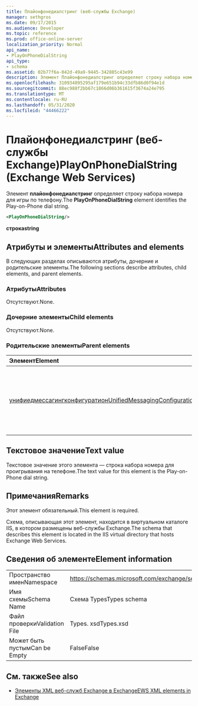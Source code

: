 ```yaml
---
title: Плайонфонедиалстринг (веб-службы Exchange)
manager: sethgros
ms.date: 09/17/2015
ms.audience: Developer
ms.topic: reference
ms.prod: office-online-server
localization_priority: Normal
api_name:
- PlayOnPhoneDialString
api_type:
- schema
ms.assetid: 02b77f6a-042d-49a9-9445-342885c43e99
description: Элемент Плайонфонедиалстринг определяет строку набора номера для игры по телефону.
ms.openlocfilehash: 310934895295af179e651b94c33dfb86d0f94e1d
ms.sourcegitcommit: 88ec988f2bb67c1866d06b361615f3674a24e795
ms.translationtype: MT
ms.contentlocale: ru-RU
ms.lasthandoff: 05/31/2020
ms.locfileid: "44466222"
---
```

# <a name="playonphonedialstring-exchange-web-services"></a><span data-ttu-id="abb1e-103">Плайонфонедиалстринг (веб-службы Exchange)</span><span class="sxs-lookup"><span data-stu-id="abb1e-103">PlayOnPhoneDialString (Exchange Web Services)</span></span>

<span data-ttu-id="abb1e-104">Элемент **плайонфонедиалстринг** определяет строку набора номера для игры по телефону.</span><span class="sxs-lookup"><span data-stu-id="abb1e-104">The **PlayOnPhoneDialString** element identifies the Play-on-Phone dial string.</span></span> 
  
```XML
<PlayOnPhoneDialString/>
```

 <span data-ttu-id="abb1e-105">**строка**</span><span class="sxs-lookup"><span data-stu-id="abb1e-105">**string**</span></span>
## <a name="attributes-and-elements"></a><span data-ttu-id="abb1e-106">Атрибуты и элементы</span><span class="sxs-lookup"><span data-stu-id="abb1e-106">Attributes and elements</span></span>

<span data-ttu-id="abb1e-107">В следующих разделах описываются атрибуты, дочерние и родительские элементы.</span><span class="sxs-lookup"><span data-stu-id="abb1e-107">The following sections describe attributes, child elements, and parent elements.</span></span>
  
### <a name="attributes"></a><span data-ttu-id="abb1e-108">Атрибуты</span><span class="sxs-lookup"><span data-stu-id="abb1e-108">Attributes</span></span>

<span data-ttu-id="abb1e-109">Отсутствуют.</span><span class="sxs-lookup"><span data-stu-id="abb1e-109">None.</span></span>
  
### <a name="child-elements"></a><span data-ttu-id="abb1e-110">Дочерние элементы</span><span class="sxs-lookup"><span data-stu-id="abb1e-110">Child elements</span></span>

<span data-ttu-id="abb1e-111">Отсутствуют.</span><span class="sxs-lookup"><span data-stu-id="abb1e-111">None.</span></span>
  
### <a name="parent-elements"></a><span data-ttu-id="abb1e-112">Родительские элементы</span><span class="sxs-lookup"><span data-stu-id="abb1e-112">Parent elements</span></span>

|<span data-ttu-id="abb1e-113">**Элемент**</span><span class="sxs-lookup"><span data-stu-id="abb1e-113">**Element**</span></span>|<span data-ttu-id="abb1e-114">**Описание**</span><span class="sxs-lookup"><span data-stu-id="abb1e-114">**Description**</span></span>|
|:-----|:-----|
|[<span data-ttu-id="abb1e-115">унифиедмессагингконфигуратион</span><span class="sxs-lookup"><span data-stu-id="abb1e-115">UnifiedMessagingConfiguration</span></span>](unifiedmessagingconfiguration.md) <br/> |<span data-ttu-id="abb1e-116">Содержит сведения о конфигурации службы для службы единой системы обмена сообщениями.</span><span class="sxs-lookup"><span data-stu-id="abb1e-116">Contains service configuration information for the Unified Messaging service.</span></span>  <br/> |
   
## <a name="text-value"></a><span data-ttu-id="abb1e-117">Текстовое значение</span><span class="sxs-lookup"><span data-stu-id="abb1e-117">Text value</span></span>

<span data-ttu-id="abb1e-118">Текстовое значение этого элемента — строка набора номера для проигрывания на телефоне.</span><span class="sxs-lookup"><span data-stu-id="abb1e-118">The text value for this element is the Play-on-Phone dial string.</span></span>
  
## <a name="remarks"></a><span data-ttu-id="abb1e-119">Примечания</span><span class="sxs-lookup"><span data-stu-id="abb1e-119">Remarks</span></span>

<span data-ttu-id="abb1e-120">Этот элемент обязательный.</span><span class="sxs-lookup"><span data-stu-id="abb1e-120">This element is required.</span></span>
  
<span data-ttu-id="abb1e-121">Схема, описывающая этот элемент, находится в виртуальном каталоге IIS, в котором размещены веб-службы Exchange.</span><span class="sxs-lookup"><span data-stu-id="abb1e-121">The schema that describes this element is located in the IIS virtual directory that hosts Exchange Web Services.</span></span>
  
## <a name="element-information"></a><span data-ttu-id="abb1e-122">Сведения об элементе</span><span class="sxs-lookup"><span data-stu-id="abb1e-122">Element information</span></span>

|||
|:-----|:-----|
|<span data-ttu-id="abb1e-123">Пространство имен</span><span class="sxs-lookup"><span data-stu-id="abb1e-123">Namespace</span></span>  <br/> |https://schemas.microsoft.com/exchange/services/2006/types  <br/> |
|<span data-ttu-id="abb1e-124">Имя схемы</span><span class="sxs-lookup"><span data-stu-id="abb1e-124">Schema Name</span></span>  <br/> |<span data-ttu-id="abb1e-125">Схема Types</span><span class="sxs-lookup"><span data-stu-id="abb1e-125">Types schema</span></span>  <br/> |
|<span data-ttu-id="abb1e-126">Файл проверки</span><span class="sxs-lookup"><span data-stu-id="abb1e-126">Validation File</span></span>  <br/> |<span data-ttu-id="abb1e-127">Types. xsd</span><span class="sxs-lookup"><span data-stu-id="abb1e-127">Types.xsd</span></span>  <br/> |
|<span data-ttu-id="abb1e-128">Может быть пустым</span><span class="sxs-lookup"><span data-stu-id="abb1e-128">Can be Empty</span></span>  <br/> |<span data-ttu-id="abb1e-129">False</span><span class="sxs-lookup"><span data-stu-id="abb1e-129">False</span></span>  <br/> |
   
## <a name="see-also"></a><span data-ttu-id="abb1e-130">См. также</span><span class="sxs-lookup"><span data-stu-id="abb1e-130">See also</span></span>



- [<span data-ttu-id="abb1e-131">Элементы XML веб-служб Exchange в Exchange</span><span class="sxs-lookup"><span data-stu-id="abb1e-131">EWS XML elements in Exchange</span></span>](ews-xml-elements-in-exchange.md)

